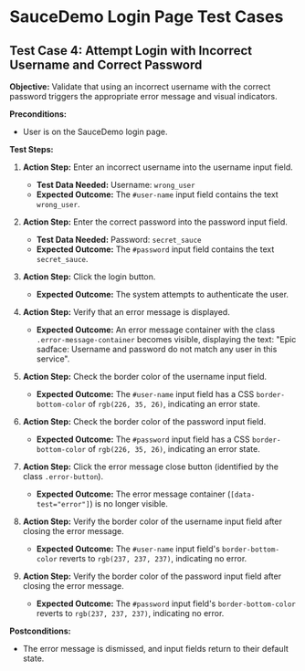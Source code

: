 # SauceDemo Login Page Test Cases

## Test Case 4: Attempt Login with Incorrect Username and Correct Password

**Objective:** Validate that using an incorrect username with the correct password triggers the appropriate error message and visual indicators.

**Preconditions:**

- User is on the SauceDemo login page.

**Test Steps:**

1. **Action Step:** Enter an incorrect username into the username input field.

   - **Test Data Needed:** Username: `wrong_user`
   - **Expected Outcome:** The `#user-name` input field contains the text `wrong_user`.

2. **Action Step:** Enter the correct password into the password input field.

   - **Test Data Needed:** Password: `secret_sauce`
   - **Expected Outcome:** The `#password` input field contains the text `secret_sauce`.

3. **Action Step:** Click the login button.

   - **Expected Outcome:** The system attempts to authenticate the user.

4. **Action Step:** Verify that an error message is displayed.

   - **Expected Outcome:** An error message container with the class `.error-message-container` becomes visible, displaying the text: "Epic sadface: Username and password do not match any user in this service".

5. **Action Step:** Check the border color of the username input field.

   - **Expected Outcome:** The `#user-name` input field has a CSS `border-bottom-color` of `rgb(226, 35, 26)`, indicating an error state.

6. **Action Step:** Check the border color of the password input field.

   - **Expected Outcome:** The `#password` input field has a CSS `border-bottom-color` of `rgb(226, 35, 26)`, indicating an error state.

7. **Action Step:** Click the error message close button (identified by the class `.error-button`).

   - **Expected Outcome:** The error message container (`[data-test="error"]`) is no longer visible.

8. **Action Step:** Verify the border color of the username input field after closing the error message.

   - **Expected Outcome:** The `#user-name` input field's `border-bottom-color` reverts to `rgb(237, 237, 237)`, indicating no error.

9. **Action Step:** Verify the border color of the password input field after closing the error message.
   - **Expected Outcome:** The `#password` input field's `border-bottom-color` reverts to `rgb(237, 237, 237)`, indicating no error.

**Postconditions:**

- The error message is dismissed, and input fields return to their default state.
